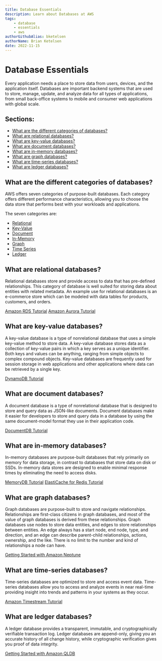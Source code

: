 ```yaml
---
title: Database Essentials
description: Learn about Databases at AWS
tags:
    - database
    - essentials
    - aws
authorGithubAlias: bketelsen
authorName: Brian Ketelsen
date: 2022-11-15
---
```


# Database Essentials

Every application needs a place to store data from users, devices, and the application itself. Databases are important backend systems that are used to store, manage, update, and analyze data for all types of applications, from small back-office systems to mobile and consumer web applications with global scale.

## **Sections:**

- [What are the different categories of databases?](#what-are-the-differernt-categories-of-databases)
- [What are relational databases?](#what-are-relational-databases)
- [What are key-value databases?](#what-are-key-value-databases)
- [What are document databases?](#what-are-document-databases)
- [What are in-memory databases?](#what-are-in-memory-databases)
- [What are graph databases?](#what-are-graph-databases)
- [What are time-series databases?](#what-are-time-series-databases)
- [What are ledger databases?](#what-are-ledger-databases)

## **What are the different categories of databases?**

AWS offers seven categories of purpose-built databases. Each category offers different performance characteristics, allowing you to choose the data store that performs best with your workloads and applications.

The seven categories are:

* [Relational](#what-are-relational-databases)
* [Key-Value](#what-are-key-value-databases)
* [Document](#what-are-document-databases)
* [In-Memory](#what-are-in-memory-databases)
* [Graph](#what-are-graph-databases)
* [Time Series](#what-are-time-series-databases)
* [Ledger](#what-are-ledger-databases)


## **What are relational databases?**

Relational databases store and provide access to data that has pre-defined relationships. This category of database is well suited for storing data about entities with related metadata. An example use for relational databases is an e-commerce store which can be modeled with data tables for products, customers, and orders.

[Amazon RDS Tutorial](https://aws.amazon.com/getting-started/hands-on/create-connect-postgresql-db/)
[Amazon Aurora Tutorial](https://aws.amazon.com/getting-started/hands-on/configure-connect-serverless-mysql-database-aurora/)


## **What are key-value databases?**

A key-value database is a type of nonrelational database that uses a simple key-value method to store data. A key-value database stores data as a collection of key-value pairs in which a key serves as a unique identifier. Both keys and values can be anything, ranging from simple objects to complex compound objects. Key-value databases are frequently used for session storage in web applications and other applications where data can be retrieved by a single key.

[DynamoDB Tutorial](https://aws.amazon.com/getting-started/hands-on/create-nosql-table/)

## **What are document databases?**

A document database is a type of nonrelational database that is designed to store and query data as JSON-like documents. Document databases make it easier for developers to store and query data in a database by using the same document-model format they use in their application code. 

[DocumentDB Tutorial](https://aws.amazon.com/getting-started/hands-on/getting-started-amazon-documentdb-with-aws-cloud9/)

## **What are in-memory databases?**

In-memory databases are purpose-built databases that rely primarily on memory for data storage, in contrast to databases that store data on disk or SSDs. In-memory data stores are designed to enable minimal response times by eliminating the need to access disks.

[MemoryDB Tutorial](https://docs.aws.amazon.com/memorydb/latest/devguide/getting-started.html)
[ElastiCache for Redis Tutorial](https://docs.aws.amazon.com/AmazonElastiCache/latest/red-ug/GettingStarted.html)

## **What are graph databases?**

Graph databases are purpose-built to store and navigate relationships. Relationships are first-class citizens in graph databases, and most of the value of graph databases is derived from these relationships. Graph databases use nodes to store data entities, and edges to store relationships between entities. An edge always has a start node, end node, type, and direction, and an edge can describe parent-child relationships, actions, ownership, and the like. There is no limit to the number and kind of relationships a node can have.

[Getting Started with Amazon Neptune](https://docs.aws.amazon.com/neptune/latest/userguide/graph-get-started.html)

## **What are time-series databases?**

Time-series databases are optimized to store and access event data. Time-series databases allow you to access and analyze events in near real-time providing insight into trends and patterns in your systems as they occur.

[Amazon Timestream Tutorial](https://docs.aws.amazon.com/timestream/latest/developerguide/getting-started.db-w-sample-data.html)

## **What are ledger databases?**

A ledger database provides a transparent, immutable, and cryptographically verifiable transaction log. Ledger databases are append-only, giving you an accurate history of all change history, while cryptographic verification gives you proof of data integrity.

[Getting Started with Amazon QLDB](https://docs.aws.amazon.com/qldb/latest/developerguide/getting-started.html)